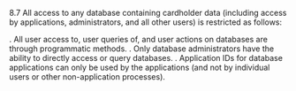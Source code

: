 8.7 All access to any database 
containing cardholder data (including 
access by applications, administrators, 
and all other users) is restricted as 
follows: 

. All user access to, user queries of, 
and user actions on databases are 
through programmatic methods. 
. Only database administrators have 
the ability to directly access or query 
databases. 
. Application IDs for database 
applications can only be used by the 
applications (and not by individual 
users or other non-application 
processes). 



